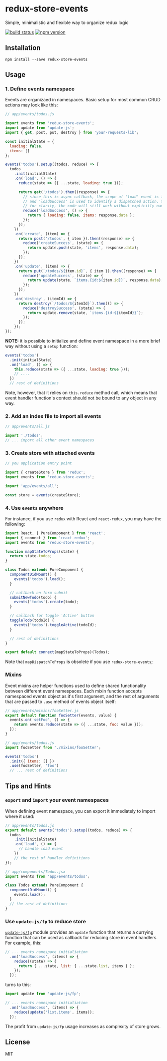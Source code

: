 redux-store-events
==================

Simple, minimalistic and flexible way to organize redux logic

[![build status](https://img.shields.io/travis/akuzko/redux-store-events/master.svg?style=flat-square)](https://travis-ci.org/akuzko/redux-store-events)
[![npm version](https://img.shields.io/npm/v/redux-store-events.svg?style=flat-square)](https://www.npmjs.com/package/redux-store-events)

## Installation

```
npm install --save redux-store-events
```

## Usage

### 1. Define events namespace

Events are organizaed in namespaces. Basic setup for most common CRUD actions
may look like this:

```js
// app/events/todos.js

import events from 'redux-store-events';
import update from 'update-js';
import { get, post, put, destroy } from 'your-requests-lib';

const initialState = {
  loading: false,
  items: []
};

events('todos').setup((todos, reduce) => {
  todos
    .init(initialState)
    .on('load', () => {
      reduce(state => ({ ...state, loading: true }));

      return get('/todos').then((response) => {
        // since this is async callback, the scope of 'load' event is lost at this point,
        // and 'loadSuccess' is used to identify a dispatched action. this is used purely
        // for clarity, the code will still work without explicitly named action.
        reduce('loadSuccess', () => {
          return { loading: false, items: response.data };
        });
      });
    })
    .on('create', (item) => {
      return post('/todos', { item }).then((response) => {
        reduce('createSuccess', (state) => {
          return update.push(state, 'items', response.data);
        });
      });
    })
    .on('update', (item) => {
      return put(`/todos/${item.id}`, { item }).then((response) => {
        reduce('updateSuccess', (state) => {
          return update(state, `items.{id:${item.id}}`, response.data);
        });
      });
    })
    .on('destroy', (itemId) => {
      return destroy(`/todos/${itemId}`).then(() => {
        reduce('destroySuccess', (state) => {
          return update.remove(state, `items.{id:${itemId}}`);
        });
      });
    });
});
```

**NOTE:** it is possible to initialize and define event namespace in a more brief
way without using a `setup` function:

```js
events('todos')
  .init(initialState)
  .on('load', () => {
    this.reduce(state => ({ ...state, loading: true }));
    // ....
  })
  // rest of definitions
```

Note, however, that it relies on `this.reduce` method call, which means that event
handler function's context should not be bound to any object in any way.

### 2. Add an index file to import all events

```js
// app/events/all.js

import './todos';
// ... import all other event namespaces
```

### 3. Create store with attached events

```js
// you application entry point

import { createStore } from 'redux';
import events from 'redux-store-events';

import 'app/events/all';

const store = events(createStore);
```

### 4. Use `events` anywhere

For instance, if you use `redux` with React and `react-redux`, you may have the following:

```js
import React, { PureComponent } from 'react';
import { connect } from 'react-redux';
import events from 'redux-store-events';

function mapStateToProps(state) {
  return state.todos;
}

class Todos extends PureComponent {
  componentDidMount() {
    events('todos').load();
  }

  // callback on form submit
  submitNewTodo(todo) {
    events('todos').create(todo);
  }

  // callback for toggle 'Active' button
  toggleTodo(todoId) {
    events('todos').toggleActive(todoId);
  }

  // rest of definitions
}

export default connect(mapStateToProps)(Todos);
```

Note that `mapDispatchToProps` is obsolete if you use `redux-store-events`;

### Mixins

Event mixins are helper functions used to define shared functionality between
different event namespaces. Each mixin function accepts namespaced events object
as it's first argument, and the rest of arguments that are passed to `.use` method
of events object itself:

```js
// app/events/mixins/fooSetter.js
export default function fooSetter(events, value) {
  events.on('setFoo', () => {
    return events.reduce(state => ({ ...state, foo: value }));
  });
}

// app/events/todos.js
import fooSetter from './mixins/fooSetter';

events('todos')
  .init({ items: [] })
  .use(fooSetter, 'foo')
  // ... rest of definitions
```

## Tips and Hints

### `export` and `import` your event namespaces

When defining event namespace, you can export it immediately to import where it used:

```js
// app/events/todos.js
export default events('todos').setup((todos, reduce) => {
  todos
    .init(initialState)
    .on('load', () => {
      // handle load event
    })
    // the rest of handler definitions
});

// app/components/Todos.jsx
import events from 'app/events/todos';

class Todos extends PureComponent {
  componentDidMount() {
    events.load();
  }
  // the rest of definitions
}
```

### Use `update-js/fp` to reduce store

[`update-js/fp`](https://www.npmjs.com/package/update-js#update-jsfp-module) module provides
an `update` function that returns a currying function that can be used as callback for
reducing store in event handlers. For example, this:

```js
// ... events namespace initialiation
  .on('loadSuccess', (items) => {
    reduce((state) => {
      return { ...state, list: { ...state.list, items } };
    });
  });
```
turns to this:

```js
import update from 'update-js/fp';

// ... events namespace initialiation
  .on('loadSuccess', (items) => {
    reduce(update('list.items', items));
  });
```

The profit from `update-js/fp` usage increases as complexity of store grows.

## License

MIT
